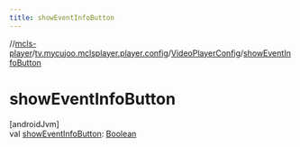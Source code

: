 ```yaml
---
title: showEventInfoButton
---
```

//[mcls-player](../../../index.html)/[tv.mycujoo.mclsplayer.player.config](../index.html)/[VideoPlayerConfig](index.html)/[showEventInfoButton](show-event-info-button.html)



# showEventInfoButton



[androidJvm]\
val [showEventInfoButton](show-event-info-button.html): [Boolean](https://kotlinlang.org/api/latest/jvm/stdlib/kotlin/-boolean/index.html)




